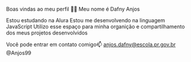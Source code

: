 Boas vindas ao meu perfil 💙💙
Meu nome é Dafny Anjos

Estou estudando na Alura Estou me desenvolvendo na linguagem JavaScript Utilizo esse espaço para minha organição e compartilhamento dos meus projetos desenvolvidos 

Você pode entrar em contato comigo📫
anjos.dafny@escola.pr.gov.br 
@Anjos99
